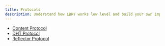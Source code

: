 ```yaml
---
title: Protocols
description: Understand how LBRY works low level and build your own implementations.
---
```


- [Content Protocol](/protocols/content)
- [DHT Protocol](/protocols/dht)
- [Reflector Protocol](/protocols/reflector)
